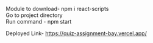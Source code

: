 Module to download- npm i react-scripts<br />
Go to project directory<br />
Run command - npm start<br />

Deployed Link- https://quiz-assignment-bay.vercel.app/

